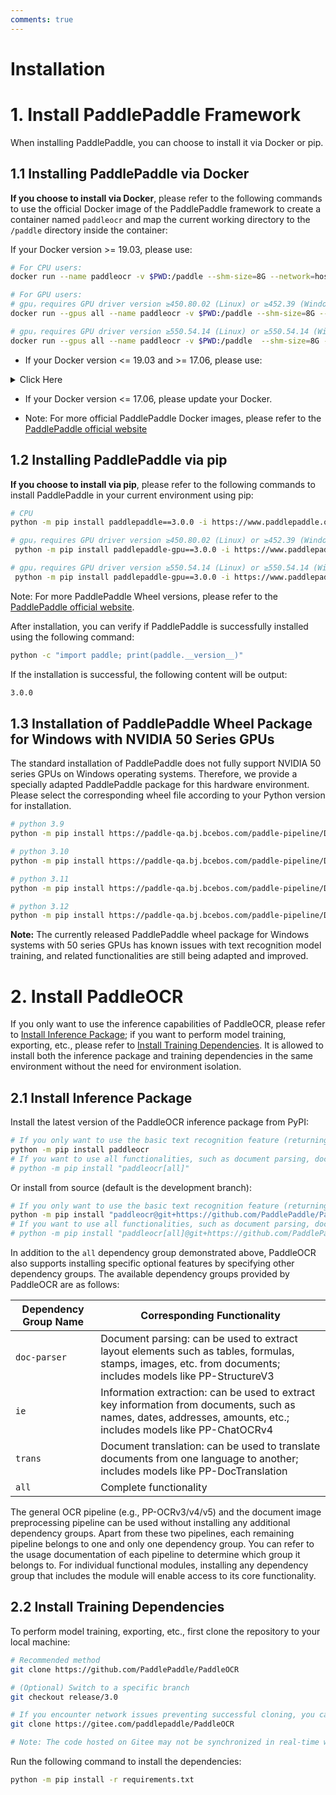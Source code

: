 ```yaml
---
comments: true
---
```


# Installation


# 1. Install PaddlePaddle Framework

When installing PaddlePaddle, you can choose to install it via Docker or pip.

## 1.1 Installing PaddlePaddle via Docker
<b>If you choose to install via Docker</b>, please refer to the following commands to use the official Docker image of the PaddlePaddle framework to create a container named `paddleocr` and map the current working directory to the `/paddle` directory inside the container:

If your Docker version >= 19.03, please use:

```bash
# For CPU users:
docker run --name paddleocr -v $PWD:/paddle --shm-size=8G --network=host -it ccr-2vdh3abv-pub.cnc.bj.baidubce.com/paddlepaddle/paddle:3.0.0 /bin/bash

# For GPU users:
# gpu，requires GPU driver version ≥450.80.02 (Linux) or ≥452.39 (Windows)
docker run --gpus all --name paddleocr -v $PWD:/paddle --shm-size=8G --network=host -it ccr-2vdh3abv-pub.cnc.bj.baidubce.com/paddlepaddle/paddle:3.0.0-gpu-cuda11.8-cudnn8.9-trt8.6 /bin/bash

# gpu，requires GPU driver version ≥550.54.14 (Linux) or ≥550.54.14 (Windows)
docker run --gpus all --name paddleocr -v $PWD:/paddle  --shm-size=8G --network=host -it ccr-2vdh3abv-pub.cnc.bj.baidubce.com/paddlepaddle/paddle:3.0.0-gpu-cuda12.6-cudnn9.5-trt10.5 /bin/bash
```

* If your Docker version <= 19.03 and >= 17.06, please use:

<details><summary> Click Here</summary>

<pre><code class="language-bash"># For CPU users:
docker run --name paddleocr -v $PWD:/paddle --shm-size=8G --network=host -it ccr-2vdh3abv-pub.cnc.bj.baidubce.com/paddlepaddle/paddle:3.0.0 /bin/bash

# For GPU users:
# CUDA 11.8 users
nvidia-docker run --name paddleocr -v $PWD:/paddle --shm-size=8G --network=host -it ccr-2vdh3abv-pub.cnc.bj.baidubce.com/paddlepaddle/paddle:3.0.0-gpu-cuda11.8-cudnn8.9-trt8.6 /bin/bash

# CUDA 12.3 users
nvidia-docker run --name paddleocr -v $PWD:/paddle  --shm-size=8G --network=host -it ccr-2vdh3abv-pub.cnc.bj.baidubce.com/paddlepaddle/paddle:3.0.0-gpu-cuda12.6-cudnn9.5-trt10.5 /bin/bash
</code></pre></details>

* If your Docker version <= 17.06, please update your Docker.


* Note: For more official PaddlePaddle Docker images, please refer to the [PaddlePaddle official website](https://www.paddlepaddle.org.cn/install/quick?docurl=/documentation/docs/en/install/docker/linux-docker.html)

## 1.2 Installing PaddlePaddle via pip
<b>If you choose to install via pip</b>, please refer to the following commands to install PaddlePaddle in your current environment using pip:

```bash
# CPU
python -m pip install paddlepaddle==3.0.0 -i https://www.paddlepaddle.org.cn/packages/stable/cpu/

# gpu，requires GPU driver version ≥450.80.02 (Linux) or ≥452.39 (Windows)
 python -m pip install paddlepaddle-gpu==3.0.0 -i https://www.paddlepaddle.org.cn/packages/stable/cu118/

# gpu，requires GPU driver version ≥550.54.14 (Linux) or ≥550.54.14 (Windows)
 python -m pip install paddlepaddle-gpu==3.0.0 -i https://www.paddlepaddle.org.cn/packages/stable/cu126/
```


Note: For more PaddlePaddle Wheel versions, please refer to the [PaddlePaddle official website](https://www.paddlepaddle.org.cn/install/quick?docurl=/documentation/docs/en/install/pip/linux-pip.html).

After installation, you can verify if PaddlePaddle is successfully installed using the following command:

```bash
python -c "import paddle; print(paddle.__version__)"
```
If the installation is successful, the following content will be output:

```bash
3.0.0
```

## 1.3 Installation of PaddlePaddle Wheel Package for Windows with NVIDIA 50 Series GPUs

The standard installation of PaddlePaddle does not fully support NVIDIA 50 series GPUs on Windows operating systems. Therefore, we provide a specially adapted PaddlePaddle package for this hardware environment. Please select the corresponding wheel file according to your Python version for installation.

```bash
# python 3.9
python -m pip install https://paddle-qa.bj.bcebos.com/paddle-pipeline/Develop-TagBuild-Training-Windows-Gpu-Cuda12.9-Cudnn9.9-Trt10.5-Mkl-Avx-VS2019-SelfBuiltPypiUse/86d658f56ebf3a5a7b2b33ace48f22d10680d311/paddlepaddle_gpu-3.0.0.dev20250717-cp39-cp39-win_amd64.whl

# python 3.10
python -m pip install https://paddle-qa.bj.bcebos.com/paddle-pipeline/Develop-TagBuild-Training-Windows-Gpu-Cuda12.9-Cudnn9.9-Trt10.5-Mkl-Avx-VS2019-SelfBuiltPypiUse/86d658f56ebf3a5a7b2b33ace48f22d10680d311/paddlepaddle_gpu-3.0.0.dev20250717-cp310-cp310-win_amd64.whl

# python 3.11
python -m pip install https://paddle-qa.bj.bcebos.com/paddle-pipeline/Develop-TagBuild-Training-Windows-Gpu-Cuda12.9-Cudnn9.9-Trt10.5-Mkl-Avx-VS2019-SelfBuiltPypiUse/86d658f56ebf3a5a7b2b33ace48f22d10680d311/paddlepaddle_gpu-3.0.0.dev20250717-cp311-cp311-win_amd64.whl

# python 3.12
python -m pip install https://paddle-qa.bj.bcebos.com/paddle-pipeline/Develop-TagBuild-Training-Windows-Gpu-Cuda12.9-Cudnn9.9-Trt10.5-Mkl-Avx-VS2019-SelfBuiltPypiUse/86d658f56ebf3a5a7b2b33ace48f22d10680d311/paddlepaddle_gpu-3.0.0.dev20250717-cp312-cp312-win_amd64.whl
```
**Note:** The currently released PaddlePaddle wheel package for Windows systems with 50 series GPUs has known issues with text recognition model training, and related functionalities are still being adapted and improved.


# 2. Install PaddleOCR

If you only want to use the inference capabilities of PaddleOCR, please refer to [Install Inference Package](#21-install-inference-package); if you want to perform model training, exporting, etc., please refer to [Install Training Dependencies](#22-install-training-dependencies). It is allowed to install both the inference package and training dependencies in the same environment without the need for environment isolation.

## 2.1 Install Inference Package

Install the latest version of the PaddleOCR inference package from PyPI:

```bash
# If you only want to use the basic text recognition feature (returning text position coordinates and content)
python -m pip install paddleocr
# If you want to use all functionalities, such as document parsing, document understanding, document translation, and key information extraction
# python -m pip install "paddleocr[all]"
```

Or install from source (default is the development branch):

```bash
# If you only want to use the basic text recognition feature (returning text position coordinates and content)
python -m pip install "paddleocr@git+https://github.com/PaddlePaddle/PaddleOCR.git"
# If you want to use all functionalities, such as document parsing, document understanding, document translation, and key information extraction
# python -m pip install "paddleocr[all]@git+https://github.com/PaddlePaddle/PaddleOCR.git"
```

In addition to the `all` dependency group demonstrated above, PaddleOCR also supports installing specific optional features by specifying other dependency groups. The available dependency groups provided by PaddleOCR are as follows:

| Dependency Group Name | Corresponding Functionality |
| - | - |
| `doc-parser` | Document parsing: can be used to extract layout elements such as tables, formulas, stamps, images, etc. from documents; includes models like PP-StructureV3 |
| `ie` | Information extraction: can be used to extract key information from documents, such as names, dates, addresses, amounts, etc.; includes models like PP-ChatOCRv4 |
| `trans` | Document translation: can be used to translate documents from one language to another; includes models like PP-DocTranslation |
| `all` | Complete functionality |

The general OCR pipeline (e.g., PP-OCRv3/v4/v5) and the document image preprocessing pipeline can be used without installing any additional dependency groups. Apart from these two pipelines, each remaining pipeline belongs to one and only one dependency group. You can refer to the usage documentation of each pipeline to determine which group it belongs to. For individual functional modules, installing any dependency group that includes the module will enable access to its core functionality.

## 2.2 Install Training Dependencies

To perform model training, exporting, etc., first clone the repository to your local machine:

```bash
# Recommended method
git clone https://github.com/PaddlePaddle/PaddleOCR

# (Optional) Switch to a specific branch
git checkout release/3.0

# If you encounter network issues preventing successful cloning, you can also use the repository on Gitee:
git clone https://gitee.com/paddlepaddle/PaddleOCR

# Note: The code hosted on Gitee may not be synchronized in real-time with updates from this GitHub project, with a delay of 3~5 days. Please prioritize using the recommended method.
```

Run the following command to install the dependencies:

```bash
python -m pip install -r requirements.txt
```
